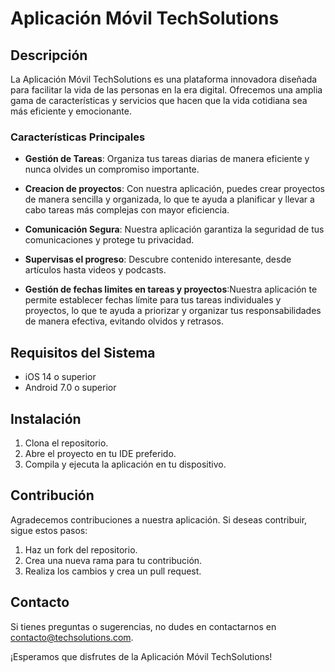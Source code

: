  
# Aplicación Móvil TechSolutions

## Descripción

La Aplicación Móvil TechSolutions es una plataforma innovadora diseñada para facilitar la vida de las personas en la era digital. Ofrecemos una amplia gama de características y servicios que hacen que la vida cotidiana sea más eficiente y emocionante.

### Características Principales

- **Gestión de Tareas**: Organiza tus tareas diarias de manera eficiente y nunca olvides un compromiso importante.

- **Creacion de proyectos**: Con nuestra aplicación, puedes crear proyectos de manera sencilla y organizada, lo que te ayuda a planificar y llevar a cabo tareas más complejas con mayor eficiencia.

- **Comunicación Segura**: Nuestra aplicación garantiza la seguridad de tus comunicaciones y protege tu privacidad.

- **Supervisas el progreso**: Descubre contenido interesante, desde artículos hasta videos y podcasts.

- **Gestión de fechas limites en tareas y proyectos**:Nuestra aplicación te permite establecer fechas límite para tus tareas individuales y proyectos, lo que te ayuda a priorizar y organizar tus responsabilidades de manera efectiva, evitando olvidos y retrasos.

## Requisitos del Sistema

- iOS 14 o superior
- Android 7.0 o superior

## Instalación

1. Clona el repositorio.
2. Abre el proyecto en tu IDE preferido.
3. Compila y ejecuta la aplicación en tu dispositivo.

## Contribución

Agradecemos contribuciones a nuestra aplicación. Si deseas contribuir, sigue estos pasos:

1. Haz un fork del repositorio.
2. Crea una nueva rama para tu contribución.
3. Realiza los cambios y crea un pull request.

## Contacto

Si tienes preguntas o sugerencias, no dudes en contactarnos en [contacto@techsolutions.com](mailto:contacto@techsolutions.com).

¡Esperamos que disfrutes de la Aplicación Móvil TechSolutions!
